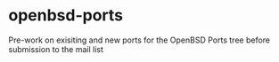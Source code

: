 openbsd-ports
=============

Pre-work on exisiting and new ports for the OpenBSD Ports tree before submission to the mail list
